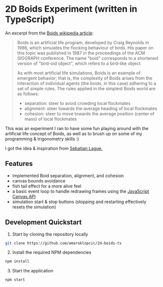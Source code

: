 # 2D Boids Experiment (written in TypeScript)

An excerpt from the [Boids wikipedia article](https://en.wikipedia.org/wiki/Boids):

> Boids is an artificial life program, developed by Craig Reynolds in 1986, which simulates the flocking behaviour of birds. His paper on this topic was published in 1987 in the proceedings of the ACM SIGGRAPH conference. The name "boid" corresponds to a shortened version of "bird-oid object", which refers to a bird-like object.
>
> As with most artificial life simulations, Boids is an example of emergent behavior; that is, the complexity of Boids arises from the interaction of individual agents (the boids, in this case) adhering to a set of simple rules. The rules applied in the simplest Boids world are as follows:
>
> - separation: steer to avoid crowding local flockmates
> - alignment: steer towards the average heading of local flockmates
> - cohesion: steer to move towards the average position (center of mass) of local flockmates

This was an experiment I ran to have some fun playing around with the artificial life concept of
Boids, as well as to brush up on some of my programming & trigonometry skills :)

I got the idea & inspiration from [Sebatian Lague.](https://www.youtube.com/watch?v=bqtqltqcQhw)

## Features

- implemented Boid separation, alignment, and cohesion
- canvas bounds avoidance
- fish tail effect for a more alive feel
- a basic event loop to handle redrawing frames using the [JavaScript Canvas API](https://developer.mozilla.org/en-US/docs/Web/API/Canvas_API)
- simulation start & stop buttons (stopping and restarting effectively resets the simulation)

## Development Quickstart

1. Start by cloning the repository locally

```bash
git clone https://github.com/amaroklopcic/2d-boids-ts
```

2. Install the required NPM dependencies

```bash
npm install
```

3. Start the application

```bash
npm start
```

